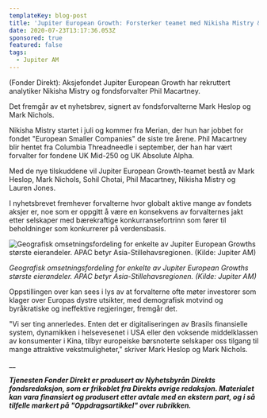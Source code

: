 ```yaml
---
templateKey: blog-post
title: 'Jupiter European Growth: Forsterker teamet med Nikisha Mistry & Phil Macartney'
date: 2020-07-23T13:17:36.053Z
sponsored: true
featured: false
tags:
  - Jupiter AM
---
```

(Fonder Direkt): Aksjefondet Jupiter European Growth har rekruttert analytiker Nikisha Mistry og fondsforvalter Phil Macartney.



Det fremgår av et nyhetsbrev, signert av fondsforvalterne Mark Heslop og Mark Nichols.



Nikisha Mistry startet i juli og kommer fra Merian, der hun har jobbet for fondet "European Smaller Companies" de siste tre årene. Phil Macartney blir hentet fra Columbia Threadneedle i september, der han har vært forvalter for fondene UK Mid-250 og UK Absolute Alpha.



Med de nye tilskuddene vil Jupiter European Growth-teamet bestå av Mark Heslop, Mark Nichols, Sohil Chotai, Phil Macartney, Nikisha Mistry og Lauren Jones.



I nyhetsbrevet fremhever forvalterne hvor globalt aktive mange av fondets aksjer er, noe som er oppgitt å være en konsekvens av forvalternes jakt etter selskaper med bærekraftige konkurransefortrinn som fører til beholdninger som konkurrerer på verdensbasis.



![Geografisk omsetningsfordeling for enkelte av Jupiter European Growths største eierandeler. APAC betyr Asia-Stillehavsregionen. (Kilde: Jupiter AM)](/img/jupiter23jul.png "Geografisk omsetningsfordeling for enkelte av Jupiter European Growths største eierandeler. APAC betyr Asia-Stillehavsregionen. (Kilde: Jupiter AM)")

_Geografisk omsetningsfordeling for enkelte av Jupiter European Growths største eierandeler. APAC betyr Asia-Stillehavsregionen. (Kilde: Jupiter AM)_

Oppstillingen over kan sees i lys av at forvalterne ofte møter investorer som klager over Europas dystre utsikter, med demografisk motvind og byråkratiske og ineffektive regjeringer, fremgår det.



"Vi ser ting annerledes. Enten det er digitaliseringen av Brasils finansielle system, dynamikken i helsevesenet i USA eller den voksende middelklassen av konsumenter i Kina, tilbyr europeiske børsnoterte selskaper oss tilgang til mange attraktive vekstmuligheter," skriver Mark Heslop og Mark Nichols.

__

**_Tjenesten Fonder Direkt er produsert av Nyhetsbyrån Direkts fondsredaksjon, som er frikoblet fra Direkts øvrige redaksjon. Materialet kan vara finansiert og produsert etter avtale med en ekstern part, og i så tilfelle markert på "Oppdragsartikkel" over rubrikken._**

